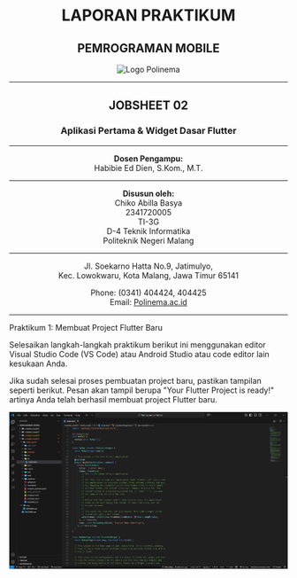 <div align="center">

# LAPORAN PRAKTIKUM

## PEMROGRAMAN MOBILE

<img src="https://3.bp.blogspot.com/-whSxEvHuEds/VOBUC7I5NNI/AAAAAAAAAUY/qfk23ch5o_c/s1600/logo_polinema_by_adminkerapolinema-d3b0ojd.jpg" alt="Logo Polinema" width="140"/>

---

## JOBSHEET 02

### Aplikasi Pertama & Widget Dasar Flutter

---

**Dosen Pengampu:**  
Habibie Ed Dien, S.Kom., M.T.

---

**Disusun oleh:**  
Chiko Abilla Basya  
2341720005  
TI-3G  
D-4 Teknik Informatika  
Politeknik Negeri Malang

---

Jl. Soekarno Hatta No.9, Jatimulyo,  
Kec. Lowokwaru, Kota Malang, Jawa Timur 65141

Phone: (0341) 404424, 404425  
Email: [Polinema.ac.id](https://www.polinema.ac.id)

</div>

---

Praktikum 1: Membuat Project Flutter Baru

Selesaikan langkah-langkah praktikum berikut ini menggunakan editor Visual Studio Code (VS Code) atau Android Studio atau code editor lain kesukaan Anda.

Jika sudah selesai proses pembuatan project baru, pastikan tampilan seperti berikut. Pesan akan tampil berupa "Your Flutter Project is ready!" artinya Anda telah berhasil membuat project Flutter baru.

![alt text](img/Praktikum1.png)